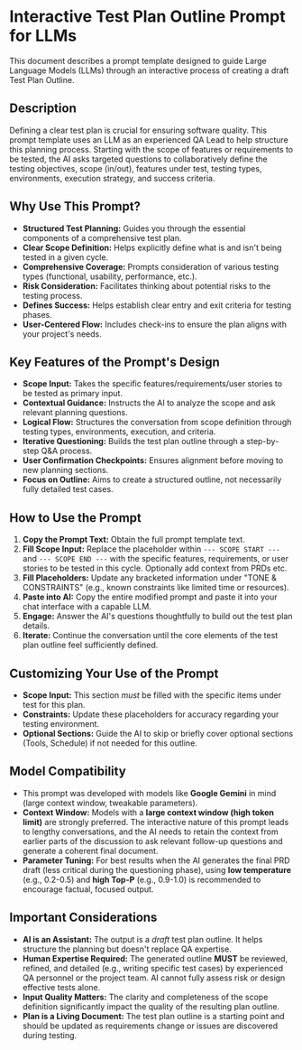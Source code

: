 # Interactive Test Plan Outline Prompt for LLMs

This document describes a prompt template designed to guide Large Language Models (LLMs) through an interactive process of creating a draft Test Plan Outline.

## Description

Defining a clear test plan is crucial for ensuring software quality. This prompt template uses an LLM as an experienced QA Lead to help structure this planning process. Starting with the scope of features or requirements to be tested, the AI asks targeted questions to collaboratively define the testing objectives, scope (in/out), features under test, testing types, environments, execution strategy, and success criteria.

## Why Use This Prompt?

*   **Structured Test Planning:** Guides you through the essential components of a comprehensive test plan.
*   **Clear Scope Definition:** Helps explicitly define what is and isn't being tested in a given cycle.
*   **Comprehensive Coverage:** Prompts consideration of various testing types (functional, usability, performance, etc.).
*   **Risk Consideration:** Facilitates thinking about potential risks to the testing process.
*   **Defines Success:** Helps establish clear entry and exit criteria for testing phases.
*   **User-Centered Flow:** Includes check-ins to ensure the plan aligns with your project's needs.

## Key Features of the Prompt's Design

*   **Scope Input:** Takes the specific features/requirements/user stories to be tested as primary input.
*   **Contextual Guidance:** Instructs the AI to analyze the scope and ask relevant planning questions.
*   **Logical Flow:** Structures the conversation from scope definition through testing types, environments, execution, and criteria.
*   **Iterative Questioning:** Builds the test plan outline through a step-by-step Q&A process.
*   **User Confirmation Checkpoints:** Ensures alignment before moving to new planning sections.
*   **Focus on Outline:** Aims to create a structured outline, not necessarily fully detailed test cases.

## How to Use the Prompt

1.  **Copy the Prompt Text:** Obtain the full prompt template text.
2.  **Fill Scope Input:** Replace the placeholder within `--- SCOPE START ---` and `--- SCOPE END ---` with the specific features, requirements, or user stories to be tested in this cycle. Optionally add context from PRDs etc.
3.  **Fill Placeholders:** Update any bracketed information under "TONE & CONSTRAINTS" (e.g., known constraints like limited time or resources).
4.  **Paste into AI:** Copy the entire modified prompt and paste it into your chat interface with a capable LLM.
5.  **Engage:** Answer the AI's questions thoughtfully to build out the test plan details.
6.  **Iterate:** Continue the conversation until the core elements of the test plan outline feel sufficiently defined.

## Customizing Your Use of the Prompt

*   **Scope Input:** This section *must* be filled with the specific items under test for this plan.
*   **Constraints:** Update these placeholders for accuracy regarding your testing environment.
*   **Optional Sections:** Guide the AI to skip or briefly cover optional sections (Tools, Schedule) if not needed for this outline.

## Model Compatibility

*   This prompt was developed with models like **Google Gemini** in mind (large context window, tweakable parameters).
*   **Context Window:** Models with a **large context window (high token limit)** are strongly preferred. The interactive nature of this prompt leads to lengthy conversations, and the AI needs to retain the context from earlier parts of the discussion to ask relevant follow-up questions and generate a coherent final document.
*   **Parameter Tuning:** For best results when the AI generates the final PRD draft (less critical during the questioning phase), using **low temperature** (e.g., 0.2-0.5) and **high Top-P** (e.g., 0.9-1.0) is recommended to encourage factual, focused output.

## Important Considerations

*   **AI is an Assistant:** The output is a *draft* test plan outline. It helps structure the planning but doesn't replace QA expertise.
*   **Human Expertise Required:** The generated outline **MUST** be reviewed, refined, and detailed (e.g., writing specific test cases) by experienced QA personnel or the project team. AI cannot fully assess risk or design effective tests alone.
*   **Input Quality Matters:** The clarity and completeness of the scope definition significantly impact the quality of the resulting plan outline.
*   **Plan is a Living Document:** The test plan outline is a starting point and should be updated as requirements change or issues are discovered during testing.